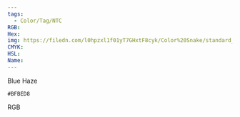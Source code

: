 ```yaml
---
tags:
  - Color/Tag/NTC
RGB:
Hex:
img: https://filedn.com/l0hpzxl1f01yT7GHxtF8cyk/Color%20Snake/standard_csv_to_svg//BFBED8.svg
CMYK:
HSL:
Name:
---
```

Blue Haze
```palette
#BFBED8
```
RGB
